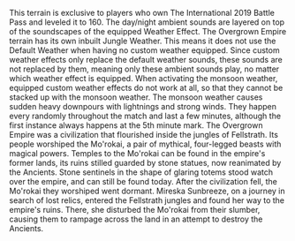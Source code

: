 This terrain is exclusive to players who own The International 2019 Battle Pass and leveled it to 160.
The day/night ambient sounds are layered on top of the soundscapes of the equipped Weather Effect.
The Overgrown Empire terrain has its own inbuilt Jungle Weather. This means it does not use the Default Weather when having no custom weather equipped.
Since custom weather effects only replace the default weather sounds, these sounds are not replaced by them, meaning only these ambient sounds play, no matter which weather effect is equipped.
When activating the monsoon weather, equipped custom weather effects do not work at all, so that they cannot be stacked up with the monsoon weather.
The monsoon weather causes sudden heavy downpours with lightnings and strong winds. They happen every randomly throughout the match and last a few minutes, although the first instance always happens at the 5th minute mark.
The Overgrown Empire was a civilization that flourished inside the jungles of Fellstrath. Its people worshiped the Mo'rokai, a pair of mythical, four-legged beasts with magical powers. Temples to the Mo'rokai can be found in the empire's former lands, its ruins stilled guarded by stone statues, now reanimated by the Ancients. Stone sentinels in the shape of glaring totems stood watch over the empire, and can still be found today. After the civilization fell, the Mo'rokai they worshiped went dormant.
Mireska Sunbreeze, on a journey in search of lost relics, entered the Fellstrath jungles and found her way to the empire's ruins. There, she disturbed the Mo'rokai from their slumber, causing them to rampage across the land in an attempt to destroy the Ancients.

